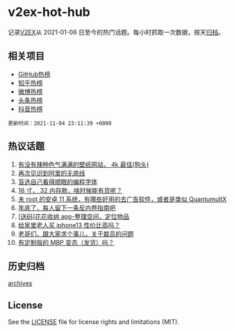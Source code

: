 # v2ex-hot-hub

 记录[V2EX](https://www.v2ex.com/)从 2021-01-06 日至今的热门话题。每小时抓取一次数据，按天[归档](archives)。
 
 ## 相关项目

- [GitHub热榜](https://github.com/lonnyzhang423/github-hot-hub)
- [知乎热榜](https://github.com/lonnyzhang423/zhihu-hot-hub)
- [微博热榜](https://github.com/lonnyzhang423/weibo-hot-hub)
- [头条热榜](https://github.com/lonnyzhang423/toutiao-hot-hub)
- [抖音热榜](https://github.com/lonnyzhang423/douyin-hot-hub)


 `更新时间：2021-11-04 23:11:39 +0800`

## 热议话题

1. [有没有辣种色气满满的壁纸网站， 4k 最佳(狗头)](https://www.v2ex.com/t/812914)
1. [再次见识到阿里的无底线](https://www.v2ex.com/t/812921)
1. [盲选自己看得顺眼的编程字体](https://www.v2ex.com/t/812961)
1. [16 寸， 32 内存款，啥时候能有货呢？](https://www.v2ex.com/t/812920)
1. [未 root 的安卓 11 系统，有哪些好用的去广告软件，或者是类似 QuantumultX](https://www.v2ex.com/t/812939)
1. [年底了，每人留下一条反内卷指南吧](https://www.v2ex.com/t/813011)
1. [[送码]花花收纳 app-整理空间，定位物品](https://www.v2ex.com/t/812919)
1. [给家里老人买 iphone13 性价比高吗？](https://www.v2ex.com/t/812951)
1. [老哥们，跟大家求个事儿，关于裁员的问题](https://www.v2ex.com/t/812985)
1. [有定制版的 MBP 变态（发货）吗？](https://www.v2ex.com/t/813016)

## 历史归档

[archives](archives)

## License

See the [LICENSE](LICENSE) file for license rights and limitations (MIT).
